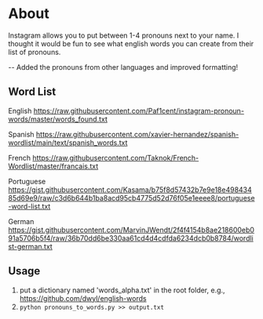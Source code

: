 # About
Instagram allows you to put between 1-4 pronouns next to your name. I thought it would be fun to see what english words you can create from their list of pronouns.

-- Added the pronouns from other languages and improved formatting!

## Word List
English
https://raw.githubusercontent.com/Paf1cent/instagram-pronoun-words/master/words_found.txt

Spanish
https://raw.githubusercontent.com/xavier-hernandez/spanish-wordlist/main/text/spanish_words.txt

French
https://raw.githubusercontent.com/Taknok/French-Wordlist/master/francais.txt

Portuguese
https://gist.githubusercontent.com/Kasama/b75f8d57432b7e9e18e49843485d69e9/raw/c3d6b644b1ba8acd95cb4775d52d76f05e1eeee8/portuguese-word-list.txt

German
https://gist.githubusercontent.com/MarvinJWendt/2f4f4154b8ae218600eb091a5706b5f4/raw/36b70dd6be330aa61cd4d4cdfda6234dcb0b8784/wordlist-german.txt 

## Usage
1. put a dictionary named 'words_alpha.txt' in the root folder, e.g., https://github.com/dwyl/english-words
2. `python pronouns_to_words.py >> output.txt`
